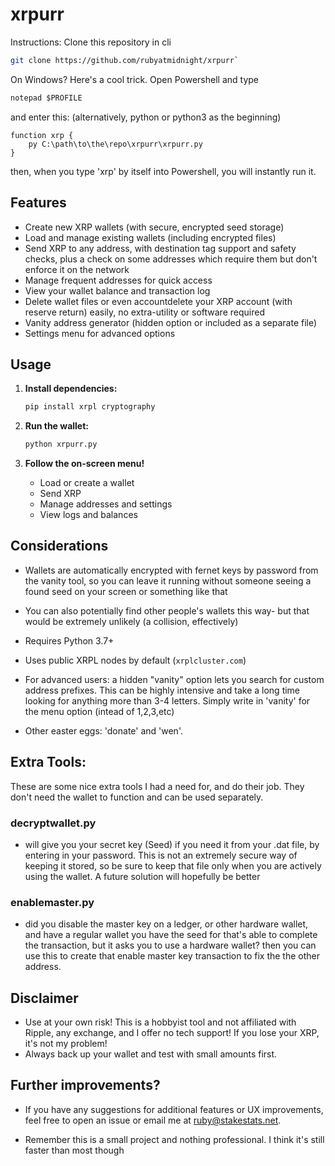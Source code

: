 # xrpurr

Instructions:
Clone this repository in cli
```bash
git clone https://github.com/rubyatmidnight/xrpurr`
```

On Windows? Here's a cool trick. Open Powershell and type 
```ps
notepad $PROFILE
```

and enter this: (alternatively, python or python3 as the beginning)
```
function xrp {
	py C:\path\to\the\repo\xrpurr\xrpurr.py
}	
```

then, when you type 'xrp' by itself into Powershell, you will instantly run it. 
## Features

- Create new XRP wallets (with secure, encrypted seed storage)
- Load and manage existing wallets (including encrypted files)
- Send XRP to any address, with destination tag support and safety checks, plus a check on some addresses which require them but don't enforce it on the network
- Manage frequent addresses for quick access
- View your wallet balance and transaction log
- Delete wallet files or even accountdelete your XRP account (with reserve return) easily, no extra-utility or software required
- Vanity address generator (hidden option or included as a separate file)
- Settings menu for advanced options



## Usage

1. **Install dependencies:**
   ```bash
   pip install xrpl cryptography
   ```

2. **Run the wallet:**
   ```bash
   python xrpurr.py
   ```

3. **Follow the on-screen menu!**  
   - Load or create a wallet  
   - Send XRP  
   - Manage addresses and settings  
   - View logs and balances



## Considerations

- Wallets are automatically encrypted with fernet keys by password from the vanity tool, so you can leave it running without someone seeing a found seed on your screen or something like that
- You can also potentially find other people's wallets this way- but that would be extremely unlikely (a collision, effectively)

- Requires Python 3.7+

- Uses public XRPL nodes by default (`xrplcluster.com`)

- For advanced users: a hidden "vanity" option lets you search for custom address prefixes. This can be highly intensive and take a long time looking for anything more than 3-4 letters. Simply write in 'vanity' for the menu option (intead of 1,2,3,etc)

- Other easter eggs: 'donate' and 'wen'. 

## Extra Tools:

These are some nice extra tools I had a need for, and do their job. They don't need the wallet to function and can be used separately. 

### decryptwallet.py 
- will give you your secret key (Seed) if you need it from your .dat file, by entering in your password. This is not an extremely secure way of keeping it stored, so be sure to keep that file only when you are actively using the wallet. A future solution will hopefully be better

### enablemaster.py
- did you disable the master key on a ledger, or other hardware wallet, and have a regular wallet you have the seed for that's able to complete the transaction, but it asks you to use a hardware wallet? then you can use this to create that enable master key transaction to fix the the other address. 


## Disclaimer

- Use at your own risk! This is a hobbyist tool and not affiliated with Ripple, any exchange, and I offer no tech support! If you lose your XRP, it's not my problem!
- Always back up your wallet and test with small amounts first.


## Further improvements?

- If you have any suggestions for additional features or UX improvements, feel free to open an issue or email me at <ruby@stakestats.net>.

- Remember this is a small project and nothing professional. I think it's still faster than most though